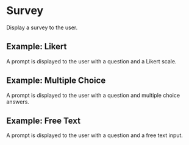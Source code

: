 # Survey

Display a survey to the user.

## Example: Likert

A prompt is displayed to the user with a question and a Likert scale.

## Example: Multiple Choice

A prompt is displayed to the user with a question and multiple choice answers.

## Example: Free Text

A prompt is displayed to the user with a question and a free text input.
